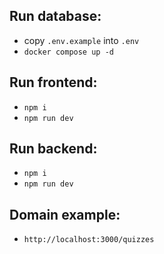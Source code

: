 ## Run database:
  - copy `.env.example` into `.env`
  - `docker compose up -d`

## Run frontend:
  - `npm i`
  - `npm run dev`

## Run backend:
  - `npm i`
  - `npm run dev`

## Domain example:
  - `http://localhost:3000/quizzes`
